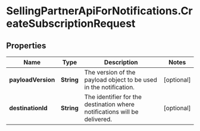 # SellingPartnerApiForNotifications.CreateSubscriptionRequest

## Properties
Name | Type | Description | Notes
------------ | ------------- | ------------- | -------------
**payloadVersion** | **String** | The version of the payload object to be used in the notification. | [optional] 
**destinationId** | **String** | The identifier for the destination where notifications will be delivered. | [optional] 
